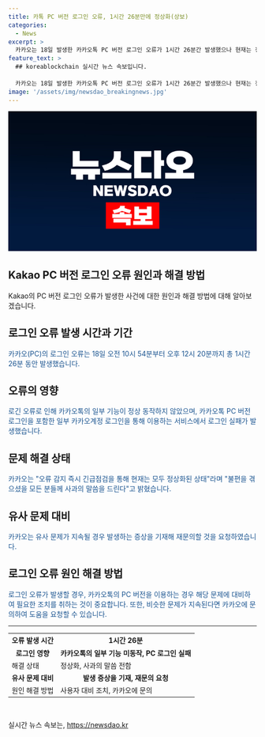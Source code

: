 ```yaml
---
title: 카톡 PC 버전 로그인 오류, 1시간 26분만에 정상화(상보)
categories:
  - News
excerpt: >
  카카오는 18일 발생한 카카오톡 PC 버전 로그인 오류가 1시간 26분간 발생했으나 현재는 정상화됐다고 밝혔다. 해당 오류로 카카오톡의 일부 기능 및 일부 카카오계정 로그인이 장애를 겪었으며, 이에 대해 사과와 함께 유사 문제 발생 시 재문의 요청을 전했다.
feature_text: >
  ## koreablockchain 실시간 뉴스 속보입니다.

  카카오는 18일 발생한 카카오톡 PC 버전 로그인 오류가 1시간 26분간 발생했으나 현재는 정상화됐다고 밝혔다. 해당 오류로 카카오톡의 일부 기능 및 일부 카카오계정 로그인이 장애를 겪었으며, 이에 대해 사과와 함께 유사 문제 발생 시 재문의 요청을 전했다.
image: '/assets/img/newsdao_breakingnews.jpg'
---
```


<p><img src="/assets/img/newsdao_breakingnews.jpg" alt="koreablockchain 속보" /></p>

<h2>Kakao PC 버전 로그인 오류 원인과 해결 방법</h2>

<p data-ke-size="size16">Kakao의 PC 버전 로그인 오류가 발생한 사건에 대한 원인과 해결 방법에 대해 알아보겠습니다.</p>

<h2>로그인 오류 발생 시간과 기간</h2>

<p><span style="color: #1a5490;">카카오(PC)의 로그인 오류는 18일 오전 10시 54분부터 오후 12시 20분까지 총 1시간 26분 동안 발생했습니다.</span></p>

<h2>오류의 영향</h2>

<p><span style="color: #1a5490;">로긴 오류로 인해 카카오톡의 일부 기능이 정상 동작하지 않았으며, 카카오톡 PC 버전 로그인을 포함한 일부 카카오계정 로그인을 통해 이용하는 서비스에서 로그인 실패가 발생했습니다.</span></p>

<h2>문제 해결 상태</h2>

<p><span style="color: #1a5490;">카카오는 "오류 감지 즉시 긴급점검을 통해 현재는 모두 정상화된 상태"라며 "불편을 겪으셨을 모든 분들께 사과의 말씀을 드린다"고 밝혔습니다.</span></p>

<h2>유사 문제 대비</h2>

<p><span style="color: #1a5490;">카카오는 유사 문제가 지속될 경우 발생하는 증상을 기재해 재문의할 것을 요청하였습니다.</span></p>

<h2>로그인 오류 원인 해결 방법</h2>

<p><span style="color: #1a5490;">로그인 오류가 발생할 경우, 카카오톡의 PC 버전을 이용하는 경우 해당 문제에 대비하여 필요한 조치를 취하는 것이 중요합니다. 또한, 비슷한 문제가 지속된다면 카카오에 문의하여 도움을 요청할 수 있습니다.</span></p>

<hr>

<table>
    <tr>
        <th>오류 발생 시간</th>
        <th>1시간 26분</th>
    </tr>
    <tr>
        <td style="text-align: center; height: 17px;"><b>로그인 영향</b></td>
        <td style="text-align: center; height: 17px;"><b>카카오톡의 일부 기능 미동작, PC 로그인 실패</b></td>
    </tr>
    <tr>
        <td>해결 상태</td>
        <td>정상화, 사과의 말씀 전함</td>
    </tr>
    <tr>
        <td style="text-align: center; height: 17px;"><b>유사 문제 대비</b></td>
        <td style="text-align: center; height: 17px;"><b>발생 증상을 기재, 재문의 요청</b></td>
    </tr>
    <tr>
        <td>원인 해결 방법</td>
        <td>사용자 대비 조치, 카카오에 문의</td>
    </tr>
</table>

<p data-ke-size="size16">&nbsp;</p>
실시간 뉴스 속보는, <a href="https://newsdao.kr" rel="dofollow">https://newsdao.kr</a>


